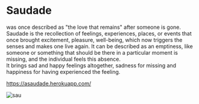 # Saudade
was once described as "the love that remains" after someone is gone. Saudade is the recollection of feelings, experiences, places, or events that once brought excitement, pleasure, well-being, which now triggers the senses and makes one live again. It can be described as an emptiness, like someone or something that should be there in a particular moment is missing, and the individual feels this absence. 
<br>
It brings sad and happy feelings altogether, sadness for missing and happiness for having experienced the feeling.

https://asaudade.herokuapp.com/

![sau](https://cloud.githubusercontent.com/assets/9356287/25069049/ae3b1940-2243-11e7-8424-8e9ba3ef1e3f.png)
